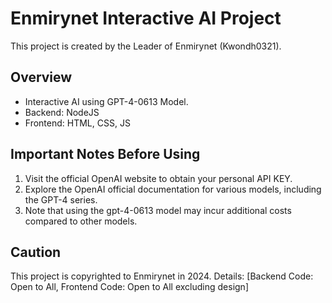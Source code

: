 # Enmirynet Interactive AI Project

This project is created by the Leader of Enmirynet (Kwondh0321).

## Overview
- Interactive AI using GPT-4-0613 Model.
- Backend: NodeJS
- Frontend: HTML, CSS, JS

## Important Notes Before Using
1. Visit the official OpenAI website to obtain your personal API KEY.
2. Explore the OpenAI official documentation for various models, including the GPT-4 series.
3. Note that using the gpt-4-0613 model may incur additional costs compared to other models.

## Caution
This project is copyrighted to Enmirynet in 2024.
Details: [Backend Code: Open to All, Frontend Code: Open to All excluding design]
